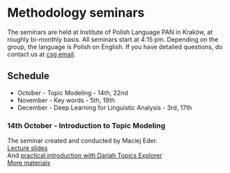 # Methodology seminars 

The seminars are held at Institute of Polish Language PAN in Kraków, at roughly bi-monthly basis. All seminars start at 4:15 pm. Depending on the group, the language is Polish on English.
If you have detailed questions, do contact us at [csg email](csg@stylometry.org). 
  
## Schedule 

* October - Topic Modeling - 14th, 22nd
* November - Key words - 5th, 19th
* December - Deep Learning for Linguistic Analysis - 3rd, 17th

### 14th October - Introduction to Topic Modeling
The seminar created and conducted by Maciej Eder.  
[Lecture slides](https://computationalstylistics.github.io/presentations/topic_modeling_intro/intro_to_topic_models.html)  
And [practical introduction with Dariah Topics Explorer](https://dariah-de.github.io/TopicsExplorer/)  
[More materials](https://github.com/computationalstylistics/topic-modeling-workshop#introduction)  

